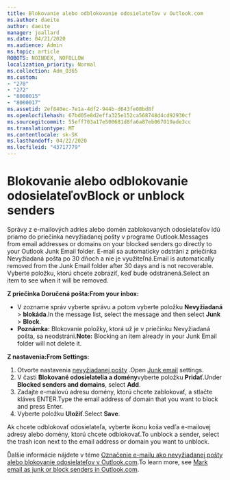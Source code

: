```yaml
---
title: Blokovanie alebo odblokovanie odosielateľov v Outlook.com
ms.author: daeite
author: daeite
manager: joallard
ms.date: 04/21/2020
ms.audience: Admin
ms.topic: article
ROBOTS: NOINDEX, NOFOLLOW
localization_priority: Normal
ms.collection: Adm_O365
ms.custom:
- "270"
- "272"
- "8000015"
- "8000017"
ms.assetid: 2ef840ec-7e1a-4df2-944b-d643fe08bd8f
ms.openlocfilehash: 67bd05e8d2effa325e152ca568748d4cd92930cf
ms.sourcegitcommit: 55eff703a17e500681d8fa6a87eb067019ade3cc
ms.translationtype: MT
ms.contentlocale: sk-SK
ms.lasthandoff: 04/22/2020
ms.locfileid: "43717779"
---
```

# <a name="block-or-unblock-senders"></a><span data-ttu-id="34251-102">Blokovanie alebo odblokovanie odosielateľov</span><span class="sxs-lookup"><span data-stu-id="34251-102">Block or unblock senders</span></span>

<span data-ttu-id="34251-103">Správy z e-mailových adries alebo domén zablokovaných odosielateľov idú priamo do priečinka nevyžiadanej pošty v programe Outlook.</span><span class="sxs-lookup"><span data-stu-id="34251-103">Messages from email addresses or domains on your blocked senders go directly to your Outlook Junk Email folder.</span></span> <span data-ttu-id="34251-104">E-mail sa automaticky odstráni z priečinka Nevyžiadaná pošta po 30 dňoch a nie je využiteľná.</span><span class="sxs-lookup"><span data-stu-id="34251-104">Email is automatically removed from the Junk Email folder after 30 days and is not recoverable.</span></span> <span data-ttu-id="34251-105">Vyberte položku, ktorú chcete zobraziť, keď bude odstránená.</span><span class="sxs-lookup"><span data-stu-id="34251-105">Select an item to see when it will be removed.</span></span>

<span data-ttu-id="34251-106">**Z priečinka Doručená pošta:**</span><span class="sxs-lookup"><span data-stu-id="34251-106">**From your inbox:**</span></span>

- <span data-ttu-id="34251-107">V zozname správ vyberte správu a potom vyberte položku **Nevyžiadaná** > **blokáda**.</span><span class="sxs-lookup"><span data-stu-id="34251-107">In the message list, select the message and then select **Junk** > **Block**.</span></span>
- <span data-ttu-id="34251-108">**Poznámka:** Blokovanie položky, ktorá už je v priečinku Nevyžiadaná pošta, sa neodstráni.</span><span class="sxs-lookup"><span data-stu-id="34251-108">**Note:** Blocking an item already in your Junk Email folder will not delete it.</span></span>

<span data-ttu-id="34251-109">**Z nastavenia:**</span><span class="sxs-lookup"><span data-stu-id="34251-109">**From Settings:**</span></span>

1. <span data-ttu-id="34251-110">Otvorte nastavenia [nevyžiadanej pošty](https://outlook.live.com/mail/options/mail/junkEmail) .</span><span class="sxs-lookup"><span data-stu-id="34251-110">Open [Junk email](https://outlook.live.com/mail/options/mail/junkEmail) settings.</span></span>
2. <span data-ttu-id="34251-111">V časti **Blokované odosielatelia a domény**vyberte položku **Pridať**.</span><span class="sxs-lookup"><span data-stu-id="34251-111">Under **Blocked senders and domains**, select **Add**.</span></span>
3. <span data-ttu-id="34251-112">Zadajte e-mailovú adresu domény, ktorú chcete zablokovať, a stlačte kláves ENTER.</span><span class="sxs-lookup"><span data-stu-id="34251-112">Type the email address of domain that you want to block and press Enter.</span></span>
4. <span data-ttu-id="34251-113">Vyberte položku **Uložiť**.</span><span class="sxs-lookup"><span data-stu-id="34251-113">Select **Save**.</span></span>

<span data-ttu-id="34251-114">Ak chcete odblokovať odosielateľa, vyberte ikonu koša vedľa e-mailovej adresy alebo domény, ktorú chcete odblokovať.</span><span class="sxs-lookup"><span data-stu-id="34251-114">To unblock a sender, select the trash icon next to the email address or domain you want to unblock.</span></span>

<span data-ttu-id="34251-115">Ďalšie informácie nájdete v téme [Označenie e-mailu ako nevyžiadanej pošty alebo blokovanie odosielateľov v Outlook.com](https://support.office.com/article/a3ece97b-82f8-4a5e-9ac3-e92fa6427ae4?wt.mc_id=Office_Outlook_com_Alchemy).</span><span class="sxs-lookup"><span data-stu-id="34251-115">To learn more, see [Mark email as junk or block senders in Outlook.com](https://support.office.com/article/a3ece97b-82f8-4a5e-9ac3-e92fa6427ae4?wt.mc_id=Office_Outlook_com_Alchemy).</span></span>